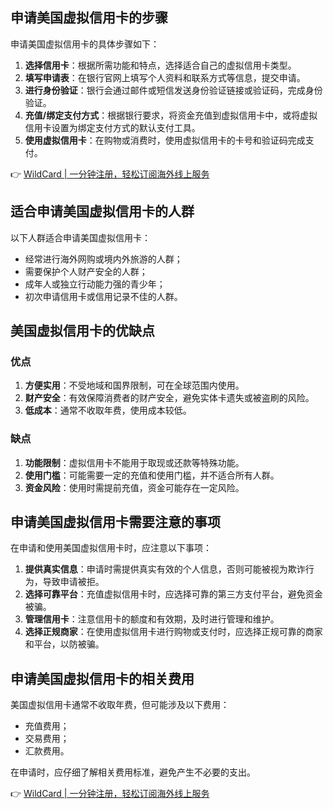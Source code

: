 ## 申请美国虚拟信用卡的步骤

申请美国虚拟信用卡的具体步骤如下：

1. **选择信用卡**：根据所需功能和特点，选择适合自己的虚拟信用卡类型。
2. **填写申请表**：在银行官网上填写个人资料和联系方式等信息，提交申请。
3. **进行身份验证**：银行会通过邮件或短信发送身份验证链接或验证码，完成身份验证。
4. **充值/绑定支付方式**：根据银行要求，将资金充值到虚拟信用卡中，或将虚拟信用卡设置为绑定支付方式的默认支付工具。
5. **使用虚拟信用卡**：在购物或消费时，使用虚拟信用卡的卡号和验证码完成支付。

👉 [WildCard | 一分钟注册，轻松订阅海外线上服务](https://bit.ly/bewildcard)

## 适合申请美国虚拟信用卡的人群

以下人群适合申请美国虚拟信用卡：

- 经常进行海外网购或境内外旅游的人群；
- 需要保护个人财产安全的人群；
- 成年人或独立行动能力强的青少年；
- 初次申请信用卡或信用记录不佳的人群。

## 美国虚拟信用卡的优缺点

### 优点

1. **方便实用**：不受地域和国界限制，可在全球范围内使用。
2. **财产安全**：有效保障消费者的财产安全，避免实体卡遗失或被盗刷的风险。
3. **低成本**：通常不收取年费，使用成本较低。

### 缺点

1. **功能限制**：虚拟信用卡不能用于取现或还款等特殊功能。
2. **使用门槛**：可能需要一定的充值和使用门槛，并不适合所有人群。
3. **资金风险**：使用时需提前充值，资金可能存在一定风险。

## 申请美国虚拟信用卡需要注意的事项

在申请和使用美国虚拟信用卡时，应注意以下事项：

1. **提供真实信息**：申请时需提供真实有效的个人信息，否则可能被视为欺诈行为，导致申请被拒。
2. **选择可靠平台**：充值虚拟信用卡时，应选择可靠的第三方支付平台，避免资金被骗。
3. **管理信用卡**：注意信用卡的额度和有效期，及时进行管理和维护。
4. **选择正规商家**：在使用虚拟信用卡进行购物或支付时，应选择正规可靠的商家和平台，以防被骗。

## 申请美国虚拟信用卡的相关费用

美国虚拟信用卡通常不收取年费，但可能涉及以下费用：

- 充值费用；
- 交易费用；
- 汇款费用。

在申请时，应仔细了解相关费用标准，避免产生不必要的支出。

👉 [WildCard | 一分钟注册，轻松订阅海外线上服务](https://bit.ly/bewildcard)